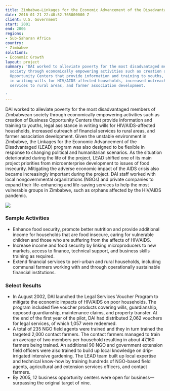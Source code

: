 ```yaml
---
title: Zimbabwe—Linkages for the Economic Advancement of the Disadvantaged (LEAD)
date: 2016-01-21 22:40:52.765000000 Z
client: U.S. Government
start: 2001
end: 2006
regions:
- Sub-Saharan Africa
country:
- Zimbabwe
solutions:
- Economic Growth
layout: project
summary: 'DAI worked to alleviate poverty for the most disadvantaged members of Zimbabwean
  society through economically empowering activities such as creation of Business
  Opportunity Centers that provide information and training to youths, legal assistance
  in writing wills for HIV/AIDS-affected households, increased outreach of financial
  services to rural areas, and farmer association development.

'
---
```


DAI worked to alleviate poverty for the most disadvantaged members of Zimbabwean society through economically empowering activities such as creation of Business Opportunity Centers that provide information and training to youths, legal assistance in writing wills for HIV/AIDS-affected households, increased outreach of financial services to rural areas, and farmer association development. Given the unstable environment in Zimbabwe, the Linkages for the Economic Advancement of the Disadvantaged (LEAD) program was also designed to be flexible in response to changing political and humanitarian scenarios. As the situation deteriorated during the life of the project, LEAD shifted one of its main project priorities from microenterprise development to issues of food insecurity. Mitigating the adverse economic impact of the AIDS crisis also became increasingly important during the project. DAI staff worked with local nongovernmental organizations (NGOs) and private companies to expand their life-enhancing and life-saving services to help the most vulnerable groups in Zimbabwe, such as orphans affected by the HIV/AIDS pandemic.

![][1]

###  Sample Activities

* Enhance food security, promote better nutrition and provide additional income for households that are food insecure, caring for vulnerable children and those who are suffering from the affects of HIV/AIDS.
* Increase income and food security by linking microproducers to new markets, access to finance, technical support, and business skills training as required.
* Extend financial services to peri-urban and rural households, including communal farmers working with and through operationally sustainable financial institutions.

###  Select Results

* In August 2002, DAI launched the Legal Services Voucher Program to mitigate the economic impacts of HIV/AIDS on poor households. The program included five voucher products covering wills, guardianship, opposed guardianship, maintenance claims, and property transfer. At the end of the first year of the pilot, DAI had distributed 2,062 vouchers for legal services, of which 1,057 were redeemed.
* A total of 235 NGO field agents were trained and they in turn trained the targeted 2,000 contact farmers. The contact farmers managed to train an average of two members per household resulting in about 47,160 farmers being trained. An additional 90 NGO and government extension field officers were also trained to build up local knowledge on drip-irrigated intensive gardening. The LEAD team built up local expertise and technical know-how by training hundreds of NGO-based field agents, agricultural and extension services officers, and contact farmers.
* By 2005, 12 business opportunity centers were open for business—surpassing the original target of nine.

[1]: https://assetify-dai.com/projects/Zimbabwe-LEAD-MVC-0285.jpg
